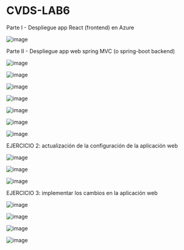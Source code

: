 # CVDS-LAB6
Parte I - Despliegue app React (frontend) en Azure

  ![image](https://github.com/Knight072/CVDS-LAB6/assets/116401447/8f578e8f-ba00-4f1f-a89c-8963f34dfc58)

Parte II - Despliegue app web spring MVC (o spring-boot backend)

  ![image](https://github.com/Knight072/CVDS-LAB6/assets/116401447/6ad5aa0b-b866-4a99-aa3c-8e1f514fbfeb)

  ![image](https://github.com/Knight072/CVDS-LAB6/assets/116401447/901bd04a-81b4-4f32-9f14-401c1497c964)

  ![image](https://github.com/Knight072/CVDS-LAB6/assets/116401447/327ebdb8-4082-42e9-b0ed-e4404ec9205f)

  ![image](https://github.com/Knight072/CVDS-LAB6/assets/116401447/bba0aa8a-8745-4d43-b42b-c989a1649075)

  ![image](https://github.com/Knight072/CVDS-LAB6/assets/116401447/ee2d4165-9391-41af-b741-b7df37fc83ac)

  ![image](https://github.com/Knight072/CVDS-LAB6/assets/116401447/19808bf4-f295-41ac-959d-afd24c738023)

  ![image](https://github.com/Knight072/CVDS-LAB6/assets/116401447/29a5650a-5737-4b76-855e-63aa55e4e6ee)

  EJERCICIO 2: actualización de la configuración de la aplicación web

  ![image](https://github.com/Knight072/CVDS-LAB6/assets/116401447/f1c0dcb8-88dd-4df5-a129-009f8f2b6b64)

  ![image](https://github.com/Knight072/CVDS-LAB6/assets/116401447/d68656d4-5910-4db5-8112-b013ccc44a26)

  ![image](https://github.com/Knight072/CVDS-LAB6/assets/116401447/7fad6d55-8b3c-4a88-88ed-1e54c180733f)

  EJERCICIO 3: implementar los cambios en la aplicación web

  ![image](https://github.com/Knight072/CVDS-LAB6/assets/116401447/614a5d69-eb28-4700-8875-60a5ebe47d47)

  ![image](https://github.com/Knight072/CVDS-LAB6/assets/116401447/33852cb1-7ca9-4c8d-9d02-50663367897a)

  ![image](https://github.com/Knight072/CVDS-LAB6/assets/116401447/d30f951d-3249-4037-9592-f27c8d46d90c)

  ![image](https://github.com/Knight072/CVDS-LAB6/assets/116401447/d128c1b7-acb2-4efd-b1e5-17419d036a22)



